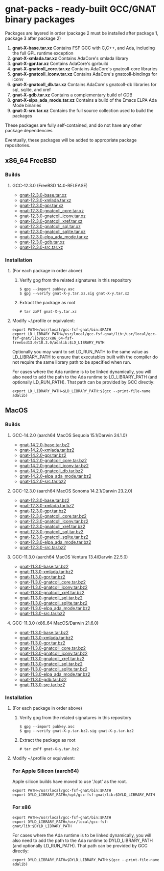 # gnat-packs - ready-built GCC/GNAT binary packages

Packages are layered in order (package 2 must be installed after
package 1, package 3 after package 2)

1.  **gnat-X-base.tar.xz**
    Contains FSF GCC with C,C++, and Ada, including the full GPL
    runtime exception
2.  **gnat-X-xmlada.tar.xz**
    Contains AdaCore's xmlada library
3.  **gnat-X-gpr.tar.xz**
    Contains AdaCore's gprbuild
4.  **gnat-X-gnatcoll\_core.tar.xz**
    Contains AdaCore's gnatcoll-core libraries
5.  **gnat-X-gnatcoll\_iconv.tar.xz**
    Contains AdaCore's gnatcoll-bindings for iconv
6.  **gnat-X-gnatcoll\_db.tar.xz**
    Contains AdaCore's gnatcoll-db libraries for sql, sqlite, and xref
7.  **gnat-X-gdb.tar.xz**
    Contains a complementary build of GDB
8.  **gnat-X-elpa_ada_mode.tar.xz**
    Contains a build of the Emacs ELPA Ada Mode binaries
9.   **gnat-X-src.tar.xz**
    Contains the full source collection used to build the packages

These packages are fully self-contained, and do not have any other package dependencies

Eventually, these packages will be added to appropriate package repositories.

## x86\_64 FreeBSD

### Builds

1.  GCC-12.3.0 (FreeBSD 14.0-RELEASE)

    -   [gnat-12.3.0-base.tar.xz](https://gnat-packs.annexi-strayline.com/x86_64-fsf-freebsd14.0/gnat-12.3.0-base.tar.xz)
    -   [gnat-12.3.0-xmlada.tar.xz](https://gnat-packs.annexi-strayline.com/x86_64-fsf-freebsd14.0/gnat-12.3.0-xmlada.tar.xz)
    -   [gnat-12.3.0-gpr.tar.xz](https://gnat-packs.annexi-strayline.com/x86_64-fsf-freebsd14.0/gnat-12.3.0-gpr.tar.xz)
    -   [gnat-12.3.0-gnatcoll\_core.tar.xz](https://gnat-packs.annexi-strayline.com/x86_64-fsf-freebsd14.0/gnat-12.3.0-gnatcoll_core.tar.xz)
    -   [gnat-12.3.0-gnatcoll\_iconv.tar.xz](https://gnat-packs.annexi-strayline.com/x86_64-fsf-freebsd14.0/gnat-12.3.0-gnatcoll_iconv.tar.xz)
    -   [gnat-12.3.0-gnatcoll\_xref.tar.xz](https://gnat-packs.annexi-strayline.com/x86_64-fsf-freebsd14.0/gnat-12.3.0-gnatcoll_xref.tar.xz)
    -   [gnat-12.3.0-gnatcoll\_sql.tar.xz](https://gnat-packs.annexi-strayline.com/x86_64-fsf-freebsd14.0/gnat-12.3.0-gnatcoll_sql.tar.xz)
    -   [gnat-12.3.0-gnatcoll\_sqlite.tar.xz](https://gnat-packs.annexi-strayline.com/x86_64-fsf-freebsd14.0/gnat-12.3.0-gnatcoll_sqlite.tar.xz)
    -   [gnat-12.3.0-elpa_ada_mode.tar.xz](https://gnat-packs.annexi-strayline.com/x86_64-fsf-freebsd14.0/gnat-12.3.0-elpa_ada_mode.tar.xz)
    -   [gnat-12.3.0-gdb.tar.xz](https://gnat-packs.annexi-strayline.com/x86_64-fsf-freebsd14.0/gnat-12.3.0-gdb.tar.xz)
    -   [gnat-12.3.0-src.tar.xz](https://gnat-packs.annexi-strayline.com/x86_64-fsf-freebsd14.0/gnat-12.3.0-src.tar.xz)


### Installation

1.  (For each package in order above)
    1.  Verify gpg from the related signatures in this repository

        ```
        $ gpg --import pubkey.asc
        $ gpg --verify gnat-X-y.tar.xz.sig gnat-X-y.tar.xz
        ```
    
    2.  Extract the package as root
        
        ```# tar zxPf gnat-X-y.tar.xz```

2.  Modify ~/.profile or equivalent:

    ```
    export PATH=/usr/local/gcc-fsf-gnat/bin:$PATH
    export LD_LIBRARY_PATH=/usr/local/gcc-fsf-gnat/lib:/usr/local/gcc-fsf-gnat/lib/gcc/x86_64-fsf-freebsd13.0/10.3.0/adalib:$LD_LIBRARY_PATH
    ```

    Optionally you may want to set LD_RUN_PATH to the same value as LD_LIBRARY_PATH to ensure that executables built with the compiler do not require the same library path to be specified when run.

    For cases where the Ada runtime is to be linked dynamically, you will also need to add the path to the Ada runtime to LD_LIBRARY_PATH (and optionally LD_RUN_PATH). That path can be provided by GCC directly:
    ```
    export LD_LIBRARY_PATH=$LD_LIBRARY_PATH:$(gcc --print-file-name adalib)
    ```

## MacOS

### Builds

1.  GCC-14.2.0 (aarch64 MacOS Sequoia 15.1/Darwin 24.1.0)

    -   [gnat-14.2.0-base.tar.bz2](https://gnat-packs.annexi-strayline.com/aarch64-apple-darwin23.2.0/gnat-14.2.0-base.tar.bz2)
    -   [gnat-14.2.0-xmlada.tar.bz2](https://gnat-packs.annexi-strayline.com/aarch64-apple-darwin23.2.0/gnat-14.2.0-xmlada.tar.bz2)
    -   [gnat-14.2.0-gpr.tar.bz2](https://gnat-packs.annexi-strayline.com/aarch64-apple-darwin23.2.0/gnat-14.2.0-gpr.tar.bz2)
    -   [gnat-14.2.0-gnatcoll\_core.tar.bz2](https://gnat-packs.annexi-strayline.com/aarch64-apple-darwin23.2.0/gnat-14.2.0-gnatcoll_core.tar.bz2)
    -   [gnat-14.2.0-gnatcoll\_iconv.tar.bz2](https://gnat-packs.annexi-strayline.com/aarch64-apple-darwin23.2.0/gnat-14.2.0-gnatcoll_iconv.tar.bz2)
    -   [gnat-14.2.0-gnatcoll\_db.tar.bz2](https://gnat-packs.annexi-strayline.com/aarch64-apple-darwin23.2.0/gnat-14.2.0-gnatcoll_db.tar.bz2)
    -   [gnat-14.2.0-elpa_ada_mode.tar.bz2](https://gnat-packs.annexi-strayline.com/aarch64-apple-darwin23.2.0/gnat-14.2.0-elpa_ada_mode.tar.bz2)
    -   [gnat-14.2.0-src.tar.bz2](https://gnat-packs.annexi-strayline.com/aarch64-apple-darwin23.2.0/gnat-14.2.0-src.tar.bz2)

2.  GCC-12.3.0 (aarch64 MacOS Sonoma 14.2.1/Darwin 23.2.0)

    -   [gnat-12.3.0-base.tar.bz2](https://gnat-packs.annexi-strayline.com/aarch64-apple-darwin23.2.0/gnat-12.3.0-base.tar.bz2)
    -   [gnat-12.3.0-xmlada.tar.bz2](https://gnat-packs.annexi-strayline.com/aarch64-apple-darwin23.2.0/gnat-12.3.0-xmlada.tar.bz2)
    -   [gnat-12.3.0-gpr.tar.bz2](https://gnat-packs.annexi-strayline.com/aarch64-apple-darwin23.2.0/gnat-12.3.0-gpr.tar.bz2)
    -   [gnat-12.3.0-gnatcoll\_core.tar.bz2](https://gnat-packs.annexi-strayline.com/aarch64-apple-darwin23.2.0/gnat-12.3.0-gnatcoll_core.tar.bz2)
    -   [gnat-12.3.0-gnatcoll\_iconv.tar.bz2](https://gnat-packs.annexi-strayline.com/aarch64-apple-darwin23.2.0/gnat-12.3.0-gnatcoll_iconv.tar.bz2)
    -   [gnat-12.3.0-gnatcoll\_xref.tar.bz2](https://gnat-packs.annexi-strayline.com/aarch64-apple-darwin23.2.0/gnat-12.3.0-gnatcoll_xref.tar.bz2)
    -   [gnat-12.3.0-gnatcoll\_sql.tar.bz2](https://gnat-packs.annexi-strayline.com/aarch64-apple-darwin23.2.0/gnat-12.3.0-gnatcoll_sql.tar.bz2)
    -   [gnat-12.3.0-gnatcoll\_sqlite.tar.bz2](https://gnat-packs.annexi-strayline.com/aarch64-apple-darwin23.2.0/gnat-12.3.0-gnatcoll_sqlite.tar.bz2)
    -   [gnat-12.3.0-elpa_ada_mode.tar.bz2](https://gnat-packs.annexi-strayline.com/aarch64-apple-darwin23.2.0/gnat-12.3.0-elpa_ada_mode.tar.bz2)
    -   [gnat-12.3.0-src.tar.bz2](https://gnat-packs.annexi-strayline.com/aarch64-apple-darwin23.2.0/gnat-12.3.0-src.tar.bz2)

3.  GCC-11.3.0 (aarch64 MacOS Ventura 13.4/Darwin 22.5.0)

    -   [gnat-11.3.0-base.tar.bz2](https://gnat-packs.annexi-strayline.com/aarch64-apple-darwin22.5.0/gnat-11.3.0-base.tar.bz2)
    -   [gnat-11.3.0-xmlada.tar.bz2](https://gnat-packs.annexi-strayline.com/aarch64-apple-darwin22.5.0/gnat-11.3.0-xmlada.tar.bz2)
    -   [gnat-11.3.0-gpr.tar.bz2](https://gnat-packs.annexi-strayline.com/aarch64-apple-darwin22.5.0/gnat-11.3.0-gpr.tar.bz2)
    -   [gnat-11.3.0-gnatcoll\_core.tar.bz2](https://gnat-packs.annexi-strayline.com/aarch64-apple-darwin22.5.0/gnat-11.3.0-gnatcoll_core.tar.bz2)
    -   [gnat-11.3.0-gnatcoll\_iconv.tar.bz2](https://gnat-packs.annexi-strayline.com/aarch64-apple-darwin22.5.0/gnat-11.3.0-gnatcoll_iconv.tar.bz2)
    -   [gnat-11.3.0-gnatcoll\_xref.tar.bz2](https://gnat-packs.annexi-strayline.com/aarch64-apple-darwin22.5.0/gnat-11.3.0-gnatcoll_xref.tar.bz2)
    -   [gnat-11.3.0-gnatcoll\_sql.tar.bz2](https://gnat-packs.annexi-strayline.com/aarch64-apple-darwin22.5.0/gnat-11.3.0-gnatcoll_sql.tar.bz2)
    -   [gnat-11.3.0-gnatcoll\_sqlite.tar.bz2](https://gnat-packs.annexi-strayline.com/aarch64-apple-darwin22.5.0/gnat-11.3.0-gnatcoll_sqlite.tar.bz2)
    -   [gnat-11.3.0-elpa_ada_mode.tar.bz2](https://gnat-packs.annexi-strayline.com/aarch64-apple-darwin22.5.0/gnat-11.3.0-elpa_ada_mode.tar.bz2)
    -   [gnat-11.3.0-src.tar.bz2](https://gnat-packs.annexi-strayline.com/aarch64-apple-darwin22.5.0/gnat-11.3.0-src.tar.bz2)

4.  GCC-11.3.0 (x86_64 MacOS/Darwin 21.6.0)

    -   [gnat-11.3.0-base.tar.bz2](https://gnat-packs.annexi-strayline.com/x86_64-apple-darwin21.6.0/gnat-11.3.0-base.tar.bz2)
    -   [gnat-11.3.0-xmlada.tar.bz2](https://gnat-packs.annexi-strayline.com/x86_64-apple-darwin21.6.0/gnat-11.3.0-xmlada.tar.bz2)
    -   [gnat-11.3.0-gpr.tar.bz2](https://gnat-packs.annexi-strayline.com/x86_64-apple-darwin21.6.0/gnat-11.3.0-gpr.tar.bz2)
    -   [gnat-11.3.0-gnatcoll\_core.tar.bz2](https://gnat-packs.annexi-strayline.com/x86_64-apple-darwin21.6.0/gnat-11.3.0-gnatcoll_core.tar.bz2)
    -   [gnat-11.3.0-gnatcoll\_iconv.tar.bz2](https://gnat-packs.annexi-strayline.com/x86_64-apple-darwin21.6.0/gnat-11.3.0-gnatcoll_iconv.tar.bz2)
    -   [gnat-11.3.0-gnatcoll\_xref.tar.bz2](https://gnat-packs.annexi-strayline.com/x86_64-apple-darwin21.6.0/gnat-11.3.0-gnatcoll_xref.tar.bz2)
    -   [gnat-11.3.0-gnatcoll\_sql.tar.bz2](https://gnat-packs.annexi-strayline.com/x86_64-apple-darwin21.6.0/gnat-11.3.0-gnatcoll_sql.tar.bz2)
    -   [gnat-11.3.0-gnatcoll\_sqlite.tar.bz2](https://gnat-packs.annexi-strayline.com/x86_64-apple-darwin21.6.0/gnat-11.3.0-gnatcoll_sqlite.tar.bz2)
    -   [gnat-11.3.0-elpa_ada_mode.tar.bz2](https://gnat-packs.annexi-strayline.com/x86_64-apple-darwin21.6.0/gnat-11.3.0-elpa_ada_mode.tar.bz2)
    -   [gnat-11.3.0-gdb.tar.bz2](https://gnat-packs.annexi-strayline.com/x86_64-apple-darwin21.6.0/gnat-11.3.0-gdb.tar.bz2)
    -   [gnat-11.3.0-src.tar.bz2](https://gnat-packs.annexi-strayline.com/x86_64-apple-darwin21.6.0/gnat-11.3.0-src.tar.bz2)


### Installation

1.  (For each package in order above)
    1.  Verify gpg from the related signatures in this repository

        ```
        $ gpg --import pubkey.asc
        $ gpg --verify gnat-X-y.tar.bz2.sig gnat-X-y.tar.bz2
        ```
    
    2.  Extract the package as root
        
        ```# tar zxPf gnat-X-y.tar.bz2```

2.  Modify ~/.profile or equivalent:
    
    

    ### For Apple Silicon (aarch64)
    Apple silicon builds have moved to use '/opt' as the root.
     ```
    export PATH=/usr/local/gcc-fsf-gnat/bin:$PATH
    export DYLD_LIBRARY_PATH=/opt/gcc-fsf-gnat/lib:$DYLD_LIBRARY_PATH
    ```
    ### For x86
    ```
    export PATH=/usr/local/gcc-fsf-gnat/bin:$PATH
    export DYLD_LIBRARY_PATH=/usr/local/gcc-fsf-gnat/lib:$DYLD_LIBRARY_PATH
    ```

    For cases where the Ada runtime is to be linked dynamically, you will also need to add the path to the Ada runtime to DYLD_LIBRARY_PATH (and optionally LD_RUN_PATH). That path can be provided by GCC directly:
    ```
    export DYLD_LIBRARY_PATH=$DYLD_LIBRARY_PATH:$(gcc --print-file-name adalib)
    ```